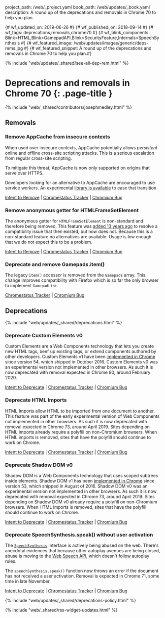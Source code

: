 project_path: /web/_project.yaml
book_path: /web/updates/_book.yaml
description: A round up of the deprecations and removals in Chrome 70 to help you plan.

{# wf_updated_on: 2019-06-26 #}
{# wf_published_on: 2018-09-14 #}
{# wf_tags: deprecations,removals,chrome70 #}
{# wf_blink_components: Blink>HTML,Blink>GamepadAPI,Blink>SecurityFeature,Internals>SpeechSynthesis #}
{# wf_featured_image: /web/updates/images/generic/deps-rems.jpg #}
{# wf_featured_snippet: A round up of the deprecations and removals in Chrome 70 to help you plan.#}

{% include "web/updates/_shared/see-all-dep-rem.html" %}

# Deprecations and removals in Chrome 70 {: .page-title }

{% include "web/_shared/contributors/josephmedley.html" %}

## Removals

### Remove AppCache from insecure contexts

When used over insecure contexts, AppCache potentially allows *persistent*
online and offline cross-site scripting attacks. This is a serious escalation
from regular cross-site scripting.

To mitigate this threat, AppCache is now only supported on origins that serve
over HTTPS. 

Developers looking for an alternative to AppCache are encouraged to use service
workers. An experimental
[library is available](https://www.npmjs.com/package/sw-appcache-behavior)
to ease that transition.

[Intent to Remove](https://groups.google.com/a/chromium.org/d/topic/blink-dev/UKF8cK0EwMI/discussion) &#124;
[Chromestatus Tracker](https://www.chromestatus.com/feature/5714236168732672) &#124;
[Chromium Bug](https://crbug.com/588931)


### Remove anonymous getter for HTMLFrameSetElement

The anonymous getter for `HTMLFrameSetElement` is non-standard and therefore
being removed. This feature was [added 13 years
ago](https://trac.webkit.org/changeset/8717/webkit) to resolve a compatibility
issue that then existed, but now does not. Because this is a non-standard
feature no alternatives are available. Usage is low enough that we do not
expect this to be a problem.

[Intent to Remove](https://groups.google.com/a/chromium.org/d/topic/blink-dev/7jBHd71Yf0s/discussion) &#124;
[Chromestatus Tracker](https://www.chromestatus.com/feature/5235521668251648) &#124;
[Chromium Bug](https://crbug.com/695891)


### Deprecate and remove Gamepads.item()

The legacy `item()` accessor is removed from the `Gamepads` array. This change
improves compatibility with Firefox which is so far the only browser to
implement `GamepadList`.

[Chromestatus Tracker](https://www.chromestatus.com/feature/4507242028072960) &#124;
[Chromium Bug](https://crbug.com/865642)

## Deprecations

{% include "web/updates/_shared/deprecations.html" %}

### Deprecate Custom Elements v0

Custom Elements are a Web Components technology that lets you create new HTML
tags, beef up existing tags, or extend components authored by other developers.
Custom Elements v1 have been [implemented in
Chrome](https://www.chromestatus.com/feature/4696261944934400) since version
54, which shipped in October 2016. Custom Elements v0 was an experimental
version not implemented in other browsers. As such it is now deprecated with
removal expected in Chrome 80, around February 2020.

[Intent to Deprecate](https://groups.google.com/a/chromium.org/d/topic/blink-dev/h-JwMiPUnuU/discussion) &#124;
[Chromestatus Tracker](https://www.chromestatus.com/feature/4642138092470272) &#124;
[Chromium Bug](https://crbug.com/180965)


### Deprecate HTML Imports

HTML Imports allow HTML to be imported from one document to another. This
feature was part of the early experimental version of Web Components not
implemented in other browsers. As such it is now deprecated with removal
expected in Chrome 73, around April 2019. Sites depending on HTML imports
already require a polyfill on non-Chromium browsers. When HTML imports is
removed, sites that have the polyfill should continue to work on Chrome.

[Intent to Deprecate](https://groups.google.com/a/chromium.org/d/topic/blink-dev/h-JwMiPUnuU/discussion) &#124;
[Chromestatus Tracker](https://www.chromestatus.com/feature/5144752345317376) &#124;
[Chromium Bug](https://crbug.com/240592)


### Deprecate Shadow DOM v0

Shadow DOM is a Web Components technology that uses scoped subtrees inside
elements. Shadow DOM v1 has been [implemented in
Chrome](https://www.chromestatus.com/feature/4667415417847808) since version
53, which shipped in August of 2016. Shadow DOM v0 was an experimental version
not implemented in other browsers. As such it is now deprecated with removal
expected in Chrome 73, around April 2019. Sites depending on Shadow DOM v0
already require a polyfill on non-Chromium browsers. When HTML imports is removed,
sites that have the polyfill should continue to work on Chrome.

[Intent to Deprecate](https://groups.google.com/a/chromium.org/d/topic/blink-dev/h-JwMiPUnuU/discussion) &#124;
[Chromestatus Tracker](https://www.chromestatus.com/feature/5135093320384512) &#124;
[Chromium Bug](https://crbug.com/336121)


### Deprecate SpeechSynthesis.speak() without user activation

The [`SpeechSynthesis`](https://developer.mozilla.org/en-US/docs/Web/API/SpeechSynthesis)
interface is actively being abused on the web. There's anecdotal evidences that
because other autoplay avenues are being closed, abuse is moving to the [Web
Speech API](https://developer.mozilla.org/en-US/docs/Web/API/Web_Speech_API),
which doesn't follow autoplay rules.

The `speechSynthesis.speak()` function now throws an error if the document has
not received a user activation. Removal is expected in Chrome 71, some time in
late November.

[Intent to Deprecate](https://groups.google.com/a/chromium.org/d/topic/blink-dev/XpkevOngqUs/discussion) &#124;
[Chromestatus Tracker](https://www.chromestatus.com/feature/5687444770914304) &#124;
[Chromium Bug](https://crbug.com/812767)

{% include "web/updates/_shared/deprecations-policy.html" %}

{% include "web/_shared/rss-widget-updates.html" %}

